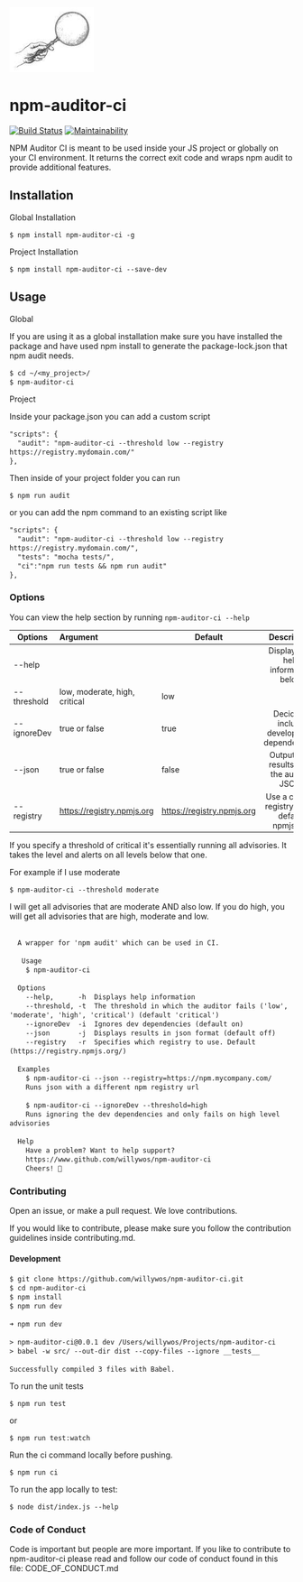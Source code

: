 

![Screenshot](npm-auditor-logo.jpg)

# npm-auditor-ci

[![Build Status](https://travis-ci.org/willywos/npm-auditor-ci.svg?branch=master)](https://travis-ci.org/willywos/npm-auditor-ci)
[![Maintainability](https://api.codeclimate.com/v1/badges/e2ef554d23dd942f6bbd/maintainability)](https://codeclimate.com/github/willywos/npm-auditor-ci/maintainability)

NPM Auditor CI is meant to be used inside your JS project or
globally on your CI environment. It returns the correct exit code and wraps npm audit to provide additional features.


## Installation

Global Installation
```
$ npm install npm-auditor-ci -g
```

Project Installation
```
$ npm install npm-auditor-ci --save-dev
```

## Usage

Global

If you are using it as a global installation make
sure you have installed the package and have used
npm install to generate the package-lock.json that
npm audit needs.

```
$ cd ~/<my_project>/
$ npm-auditor-ci
```

Project

Inside your package.json you can add a custom script

```
"scripts": {
  "audit": "npm-auditor-ci --threshold low --registry https://registry.mydomain.com/"
},
```

Then inside of your project folder you can run

```
$ npm run audit
```

or you can add the npm command to an existing script like

```
"scripts": {
  "audit": "npm-auditor-ci --threshold low --registry https://registry.mydomain.com/",
  "tests": "mocha tests/",
  "ci":"npm run tests && npm run audit"
},
```

### Options

You can view the help section by running ```npm-auditor-ci --help```

| Options       | Argument                       |Default                     | Description                         |
| ------------- |:------------------------------|-----------------------------|:------------------------------------:|
| --help        |                               |                             | Displays the help information below |
| --threshold   | low, moderate, high, critical | low                         | |
| --ignoreDev   | true or false                 | true                        | Decide to include development dependencies.    |
| --json        | true or false                 | false                       | Outputs the results from the audit in JSON.    |
| --registry    | https://registry.npmjs.org    | https://registry.npmjs.org  | Use a custom registry or the default npmjs.org |

If you specify a threshold of critical it's essentially running all advisories. It takes the level and alerts on all levels below that one.

For example if I use moderate

```
$ npm-auditor-ci --threshold moderate
```

I will get all advisories that are moderate AND also low. If you do high, you will get all advisories that are high, moderate and low.


```

  A wrapper for 'npm audit' which can be used in CI.

   Usage
    $ npm-auditor-ci

  Options
    --help,      -h  Displays help information
    --threshold, -t  The threshold in which the auditor fails ('low', 'moderate', 'high', 'critical') (default 'critical')
    --ignoreDev  -i  Ignores dev dependencies (default on)
    --json       -j  Displays results in json format (default off)
    --registry   -r  Specifies which registry to use. Default (https://registry.npmjs.org/)

  Examples
    $ npm-auditor-ci --json --registry=https://npm.mycompany.com/
    Runs json with a different npm registry url

    $ npm-auditor-ci --ignoreDev --threshold=high
    Runs ignoring the dev dependencies and only fails on high level advisories

  Help
    Have a problem? Want to help support?
    https://www.github.com/willywos/npm-auditor-ci
    Cheers! 🍻
```



### Contributing

Open an issue, or make a pull request. We love contributions.

If you would like to contribute, please make sure you
follow the contribution guidelines inside contributing.md.

#### Development

```
$ git clone https://github.com/willywos/npm-auditor-ci.git
$ cd npm-auditor-ci
$ npm install
$ npm run dev

➜ npm run dev

> npm-auditor-ci@0.0.1 dev /Users/willywos/Projects/npm-auditor-ci
> babel -w src/ --out-dir dist --copy-files --ignore __tests__

Successfully compiled 3 files with Babel.
```

To run the unit tests
```
$ npm run test
```
or
```
$ npm run test:watch
```

Run the ci command locally before pushing.

```
$ npm run ci
```

To run the app locally to test:
```
$ node dist/index.js --help
```

### Code of Conduct

Code is important but people are more important. If you like to contribute to npm-auditor-ci please read and follow our code of conduct found in this file: CODE_OF_CONDUCT.md
